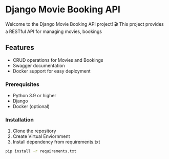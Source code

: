 # Django Movie Booking API

Welcome to the Django Movie Booking API project! 🎬 This project provides a RESTful API for managing movies, bookings

## Features

- CRUD operations for Movies and Bookings
- Swagger documentation
- Docker support for easy deployment

### Prerequisites

- Python 3.9 or higher
- Django
- Docker (optional)

### Installation

1. Clone the repository
2. Create Virtual Enviornment
3. Install dependency from requirements.txt
```bash
pip install -r requirements.txt
```